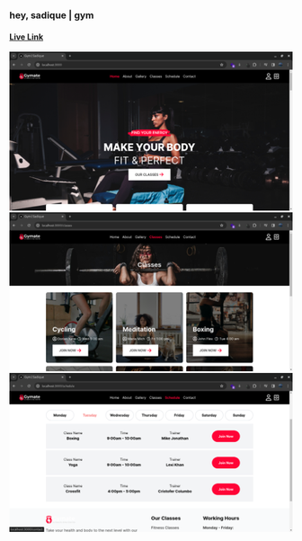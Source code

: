### hey, sadique | gym

#### **[Live Link](https://sadique-gym-webapp.netlify.app/)**

![desktop-hero](./public/preview/hero-desktop.png "Desktop Hero")
![desktop-classes](./public/preview/classes-desktop.png "Deskstop Classes")
![desktop-schedule](./public/preview/schedule-desktop.png "Desktop schedule")
